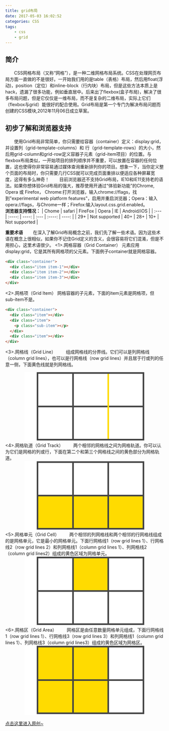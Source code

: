 ```yaml
---
title: grid布局
date: 2017-05-03 16:02:52
categories: CSS
tags:
    - css
    - grid
---
```

## 简介
&emsp;&emsp;CSS网格布局（又称“网格”），是一种二维网格布局系统。CSS在处理网页布局方面一直做的不是很好。一开始我们用的是table（表格）布局，然后用float(浮动)，position（定位）和inline-block（行内块）布局，但是这些方法本质上是hack，遗漏了很多功能，例如垂直居中。后来出了flexbox(盒子布局)，解决了很多布局问题，但是它仅仅是一维布局，而不是复杂的二维布局，实际上它们（flexbox与grid）能很好的配合使用。Grid布局是第一个专门为解决布局问题而创建的CSS模块,2012年11月06日成立草案。
<!--more-->

## 初步了解和浏览器支持
&emsp;&emsp;使用Grid布局非常简单，你只需要给容器（container）定义：display:grid，并设置列（grid-template-columns）和 行（grid-template-rows）的大小，然后用grid-column和grid-row定义容器子元素（grid-item项目）的位置。与flexbox布局类似，一开始项目的排列顺序并不重要，可以放置在容器的任何位置，这也使得你非常容易通过媒体查询重新排列你的项目。想象一下，当你定义整个页面的布局时，你只需要几行CSS就可以完成页面重排以便适应各种屏幕宽度，这得有多么神奇！
&emsp;&emsp;目前浏览器还不支持Grid布局，IE10和IE11支持老的语法。如果你想体验Grid布局的强大，推荐使用开通过“体验新功能”的Chrome, Opera 或 Firefox， Chrome:打开浏览器，输入chrome://flags，找到"experimental web platform features"，启用并重启浏览器；Opera：输入opera://flags，与Chrome一样；Firefox:输入layout.css.grid.enabled。   
**浏览器支持情况：**
| Chome | safari | FireFox | Opera | IE | Android/iOS |
| :--- | :----: | ----: | :--- | :----: | ----: |
| 29+ | Not supported | 40+ | 28+  | 10+ | Not supported |

**重要术语**
&emsp;&emsp;在深入了解Grid布局概念之前，我们先了解一些术语。因为这些术语在概念上很相似，如果你不记住Grid定义的含义，会很容易将它们混淆，但是不用担心，这里术语很少。
<1>.网格容器（Grid Container）
元素应用display:grid，它是其所有网格项的父元素。下面例子container就是网格容器。
```html
<div class="container">
  <div class="item item-1"></div>
  <div class="item item-2"></div>
  <div class="item item-3"></div>
</div>
```
<2>.网格项（Grid Item）
网格容器的子元素，下面的item元素是网格项，但sub-item不是。
```html
<div class="container">
  <div class="item"></div> 
  <div class="item">
    <p class="sub-item"></p>
  </div>
  <div class="item"></div>
</div>
```
<3>.网格线（Grid Line）
&emsp;&emsp;组成网格线的分界线。它们可以是列网格线（column grid lines），也可以是行网格线（row grid lines）并且居于行或列的任意一侧，下面黄色线就是列网格线。
<div align="center">
    <img src="/images/gridlines.png" alt="grid line" title="grid line">
</div>
<4>.网格轨道（Grid Track）
&emsp;&emsp;两个相邻的网格线之间为网格轨道。你可以认为它们是网格的列或行，下面在第二个和第三个网格线之间的黄色部分为网格轨道。
<div align="center">
    <img src="/images/gridtrack.png" alt="grid track" title="grid track">
</div>
<5>.网格单元（Grid Cell）
&emsp;&emsp;两个相邻的列网格线和两个相邻的行网格线组成的是网格单元，它是最小的网格单元。下面行网格线1（row grid lines 1）、行网格线2（row grid lines 2）和列网格线1（column grid lines 1）、列网格线2（column grid lines2）组成的黄色区域为网格单元。
<div align="center">
    <img src="/images/gridcell.png" alt="grid cell" title="grid cell">
</div>
<6>.网格区（Grid Area）
&emsp;&emsp;网格区是由任意数量网格单元组成，下面行网格线1（row grid lines 1）、行网格线3（row grid lines 3）和列网格线1（column grid lines 1）、列网格线3（column grid lines3）组成的黄色区域为网格区。
<div align="center">
    <img src="/images/gridarea.png" alt="grid area" title="grid area">
</div>

[点击这里进入原创~](http://www.jianshu.com/p/d183265a8dad#)
